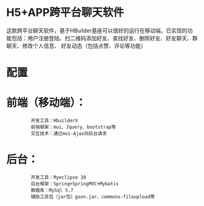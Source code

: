 # H5+APP跨平台聊天软件
这款跨平台聊天软件，基于HBuilder基座可以很好的运行在移动端，已实现的功能包括：用户注册登陆、扫二维码添加好友、查找好友、删除好友、好友聊天、群聊天、修改个人信息、 好友动态（包括点赞、评论等功能）
# 配置
# 前端（移动端）：
             开发工具：HbuilderX
             前端框架：mui、Jquery、bootstrap等
             交互技术：通过mui-Ajax向后台请求
# 后台：
             开发工具：Myeclipse 10
             后台框架：Spring+SpringMVC+Mybatis
             数据库：MySql 5.7
             辅助工具包（jar包）gson.jar、commons-fileupload等
             
